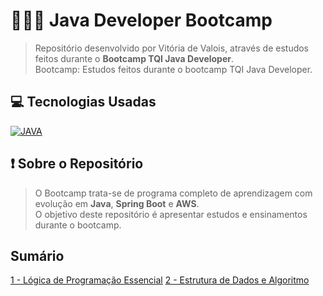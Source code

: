 # 👩🏻‍💻 Java Developer Bootcamp
> Repositório desenvolvido por Vitória de Valois, através de estudos feitos durante o **Bootcamp TQI Java Developer**.
> <br>
> Bootcamp: Estudos feitos durante o bootcamp TQI Java Developer.


## 💻 Tecnologias Usadas
[![JAVA](https://img.shields.io/badge/Java-ED8B00?style=for-the-badge&logo=java&logoColor=white)](#)


## ❗ Sobre o Repositório
> O Bootcamp trata-se de programa completo de aprendizagem com evolução em **Java**, **Spring Boot** e **AWS**. 
> <br>
> O objetivo deste repositório é apresentar estudos e ensinamentos durante o bootcamp.

## Sumário
[1 - Lógica de Programação Essencial](https://github.com/vitoriadevalois/java-developer-bootcamp/blob/main/conteudos/logica-programacao.md)
[2 - Estrutura de Dados e Algoritmo]()